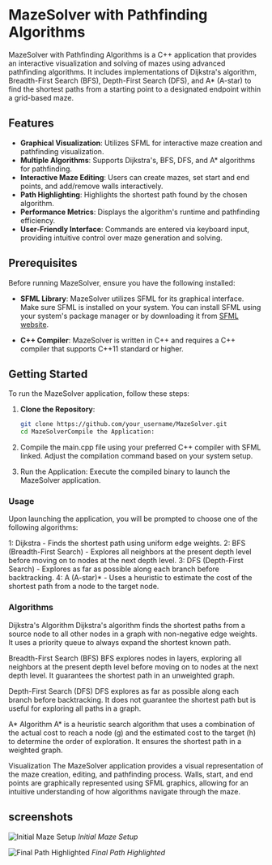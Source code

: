 # MazeSolver with Pathfinding Algorithms

MazeSolver with Pathfinding Algorithms is a C++ application that provides an interactive visualization and solving of mazes using advanced pathfinding algorithms. It includes implementations of Dijkstra's algorithm, Breadth-First Search (BFS), Depth-First Search (DFS), and A* (A-star) to find the shortest paths from a starting point to a designated endpoint within a grid-based maze.

## Features

- **Graphical Visualization**: Utilizes SFML for interactive maze creation and pathfinding visualization.
- **Multiple Algorithms**: Supports Dijkstra's, BFS, DFS, and A* algorithms for pathfinding.
- **Interactive Maze Editing**: Users can create mazes, set start and end points, and add/remove walls interactively.
- **Path Highlighting**: Highlights the shortest path found by the chosen algorithm.
- **Performance Metrics**: Displays the algorithm's runtime and pathfinding efficiency.
- **User-Friendly Interface**: Commands are entered via keyboard input, providing intuitive control over maze generation and solving.

## Prerequisites

Before running MazeSolver, ensure you have the following installed:

- **SFML Library**: MazeSolver utilizes SFML for its graphical interface. Make sure SFML is installed on your system. You can install SFML using your system's package manager or by downloading it from [SFML website](https://www.sfml-dev.org/).

- **C++ Compiler**: MazeSolver is written in C++ and requires a C++ compiler that supports C++11 standard or higher.

## Getting Started

To run the MazeSolver application, follow these steps:

1. **Clone the Repository**:
   ```bash
   git clone https://github.com/your_username/MazeSolver.git
   cd MazeSolverCompile the Application:
2. Compile the main.cpp file using your preferred C++ compiler with SFML linked. Adjust the compilation command based on your system setup.

3. Run the Application:
Execute the compiled binary to launch the MazeSolver application.
### Usage
Upon launching the application, you will be prompted to choose one of the following algorithms:

1: Dijkstra - Finds the shortest path using uniform edge weights.
2: BFS (Breadth-First Search) - Explores all neighbors at the present depth level before moving on to nodes at the next depth level.
3: DFS (Depth-First Search) - Explores as far as possible along each branch before backtracking.
4: A (A-star)* - Uses a heuristic to estimate the cost of the shortest path from a node to the target node.
### Algorithms
Dijkstra's Algorithm
Dijkstra's algorithm finds the shortest paths from a source node to all other nodes in a graph with non-negative edge weights. It uses a priority queue to always expand the shortest known path.

Breadth-First Search (BFS)
BFS explores nodes in layers, exploring all neighbors at the present depth level before moving on to nodes at the next depth level. It guarantees the shortest path in an unweighted graph.

Depth-First Search (DFS)
DFS explores as far as possible along each branch before backtracking. It does not guarantee the shortest path but is useful for exploring all paths in a graph.

A* Algorithm
A* is a heuristic search algorithm that uses a combination of the actual cost to reach a node (g) and the estimated cost to the target (h) to determine the order of exploration. It ensures the shortest path in a weighted graph.

Visualization
The MazeSolver application provides a visual representation of the maze creation, editing, and pathfinding process. Walls, start, and end points are graphically represented using SFML graphics, allowing for an intuitive understanding of how algorithms navigate through the maze.

## screenshots
![Initial Maze Setup](initial.jpeg)
*Initial Maze Setup*

![Final Path Highlighted](Final.jpeg)
*Final Path Highlighted*
